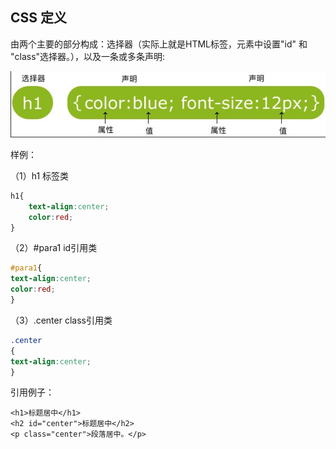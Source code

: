## CSS 定义

由两个主要的部分构成：选择器（实际上就是HTML标签，元素中设置"id" 和 "class"选择器。），以及一条或多条声明:

![Alt text](https://github.com/viviKown/TreasureBox/blob/master/img/css_struct.png)

样例：

（1）h1  标签类

```css
h1{
    text-align:center;
	color:red;
}
```

 （2）#para1    id引用类

```css
#para1{
text-align:center;
color:red;
} 
```

（3）.center   class引用类

```css
.center 
{
text-align:center;
}
```

引用例子：

```
<h1>标题居中</h1>
<h2 id="center">标题居中</h2>
<p class="center">段落居中。</p> 
```





 
